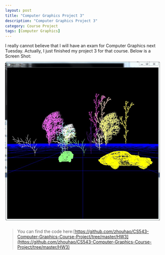 ```yaml
---
layout: post
title: "Computer Graphics Project 3"
description: "Computer Graphics Project 3"
category: Course Project
tags: [Computer Graphics]
---
```


I really cannot believe that I will have an exam for Computer Graphics next Tuesday. Actually, I just finished my project 3 for that course. Below is a Screen Shot:     
<img src="/images/blog/cg_demo.jpg" alt="screen shot" title="screen shot" style="width:600px; margin:10px auto;"/>  

>You can find the code here:[https://github.com/zhouhao/CS543-Computer-Graphics-Course-Project/tree/master/HW3](https://github.com/zhouhao/CS543-Computer-Graphics-Course-Project/tree/master/HW3)

